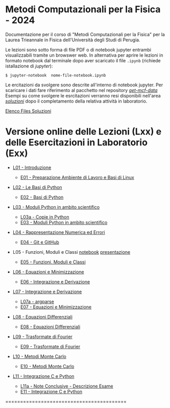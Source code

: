 # Metodi Computazionali per la Fisica - 2024

Documentazione per il corso di "Metodi Computazionali per la Fisica"
per la Laurea Trieannale in Fisica dell'Università degli Studi di Perugia.

Le lezioni sono sotto forma di file PDF o di notebook jupyter entrambi visualizzabili tramite un browswer web.
In alternativa per aprire le lezioni in formato notebook dal terminale dopo aver scaricato il file `.ipynb` (richiede istallazione di _jupyter_):

    $ jupyter-notebook  nome-file-notebook.ipynb

    

Le ercitazioni da svolgere sono descrite all'interno di notebook jupyter.
Per scaricare i dati fare riferimento al pacchetto nel repository [*get-mcf-data*](https://github.com/s-germani/get-mcf-data)
Esempi su come svolgere le esrcitazioni verranno resi disponibili nell'area [*soluzioni*](https://github.com/s-germani/metodi-computazionali-fisica-2024/tree/main/soluzioni) dopo il completamento della relativa attività in laboratorio.

[Elenco Files Soluzioni](soluzioni/ELENCO_SOLUZIONI.md)



Versione online delle Lezioni (Lxx)  e delle Esercitazioni in Laboratorio (Exx)
=========================================
* [L01  - Introduzione](slides/L01_MetodiComputazionali_Intro.pdf)
  * [E01 - Preparazione Ambiente di Lavoro e Basi di Linux](slides/E01_Terminale_Linux.pdf)

* [L02  - Le Basi di Python](notebooks/lezioni/L02_BasiPython.ipynb)
  * [E02 - Basi di Python](notebooks/esercitazioni/E02_BasiPython.ipynb)
  
* [L03  - Moduli Python in ambito scientifico](notebooks/lezioni/L03_NumpyScipyMatplotlib.ipynb)
  * [L03a - Copie in Python](notebooks/lezioni/L03a_PythonCopy.ipynb)
  * [E03 - Moduli Python in ambito scientifico ](notebooks/esercitazioni/E03_NumpyScipyMatplotlib.ipynb)

* [L04  - Rappresentazione Numerica ed Errori](notebooks/lezioni/L04_Rappresentazioni_ed_Errori_Numerici.ipynb)
  * [E04 - Git e GitHub](notebooks/esercitazioni/E04_Github.ipynb)

* L05  - Funzioni, Moduli e Classi [notebook](notebooks/lezioni/L05_Funzioni_Moduli_e_Classi.ipynb) [presentazione](slides/L06_Integrazione_e_Derivazione.pdf)

  * [E05 - Funzioni, Moduli e Classi](notebooks/esercitazioni/E05_Funzioni_Moduli_e_Classi.ipynb)

* [L06  - Equazioni e Minimizzazione](notebooks/lezioni/L06_Equazioni_Minimizzazione.ipynb)
  * [E06 - Integrazione e Derivazione](notebooks/esercitazioni/E06_Integrazione_e_Derivazione.ipynb)

* [L07  - Integrazione e Derivazione](notebooks/lezioni/L07_Integrazione_e_Derivazione.ipynb)
  * [L07a - argparse](notebooks/lezioni/L07a_argparse.ipynb)
  * [E07 - Equazioni e Minimizzazione](notebooks/esercitazioni/E07_Equazioni_Minimizzazione.ipynb)

* [L08  - Equazioni Differenziali](notebooks/lezioni/L08_EquazioniDifferenziali.ipynb)
  * [E08 - Equazioni Differenziali](notebooks/esercitazioni/E08_EquazioniDifferenziali.ipynb)

* [L09  - Trasformate di Fourier](notebooks/lezioni/L09_TrasformateFourier.ipynb)
  * [E09 - Trasformate di Fourier](notebooks/esercitazioni/E09_TrasformateFourier.ipynb)

* [L10  - Metodi Monte Carlo](notebooks/lezioni/L10_MonteCarlo.ipynb)
  * [E10 - Metodi Monte Carlo](notebooks/esercitazioni/E10_MonteCarlo.ipynb)

* [L11  - Integrazione C e Python](notebooks/lezioni/L11_CePython.ipynb)
  * [L11a - Note Conclusive - Descrizione Esame](notebooks/lezioni/L11a_NoteConclusive_DescrizioneEsame.ipynb)
  * [E11 - Integrazione C e Python](notebooks/esercitazioni/E11_C-Python.ipynb)





=========================================


